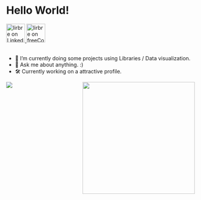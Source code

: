 <h1>Hello World!</h1>

<div align="left">
<a href="https://www.linkedin.com/in/lirbre/">
  <img alt="lirbre on LinkedIn" src="https://user-images.githubusercontent.com/86065449/132470182-2920d244-fe5f-45c1-b5f6-10112753b1c7.png" style="width:50px" />
</a>
<a href="https://www.freecodecamp.org/lirbre">
  <img alt="lirbre on freeCodeCamp" src="https://user-images.githubusercontent.com/86065449/132470389-831800ca-2502-44d6-886c-645ed2d4ec40.png" style="width:50px" />
</a>
</div>
  
<br>

- 🌱 I’m currently doing some projects using Libraries / Data visualization.
- 💬 Ask me about anything. :)
- 🛠 Currently working on a attractive profile.

<a href="https://github.com/lirbre">
<img align="left" src="https://camo.githubusercontent.com/4f8da680a8f1076e49ae7da9949b60e54ad14a986143f0e8128dca8683e33e43/68747470733a2f2f6769746875622d726561646d652d73746174732e76657263656c2e6170702f6170693f757365726e616d653d7468617363726970742673686f775f69636f6e733d74727565267468656d653d64656661756c7426696e636c7564655f616c6c5f636f6d6d6974733d7472756526636f756e745f707269766174653d74727565" data-canonical-src="https://github-readme-stats.vercel.app/api?username=thascript&amp;show_icons=true&amp;theme=default&amp;include_all_commits=true&amp;count_private=true" style="max-width: 100%;">
<img align="right" width="300em" src="https://camo.githubusercontent.com/d063eadee9d7509ad05e5b206ea2904f33b6f04cdbe294bafff44d7ce9c22fe6/68747470733a2f2f6769746875622d726561646d652d73746174732e76657263656c2e6170702f6170692f746f702d6c616e67732f3f757365726e616d653d746861736372697074266c61796f75743d636f6d70616374266c616e67735f636f756e743d37267468656d653d64656661756c74" data-canonical-src="https://github-readme-stats.vercel.app/api/top-langs/?username=thascript&amp;layout=compact&amp;langs_count=7&amp;theme=default" style="max-width: 100%;">
</a>
